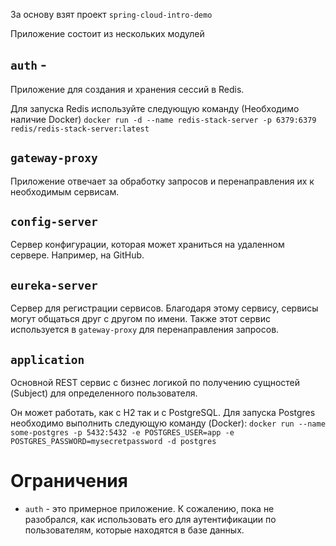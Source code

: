 
За основу взят проект `spring-cloud-intro-demo`

Приложение состоит из нескольких  модулей

## `auth` -
Приложение для создания и хранения сессий в Redis.

Для запуска Redis используйте следующую команду (Необходимо наличие Docker) `docker run -d --name redis-stack-server -p 6379:6379 redis/redis-stack-server:latest`


## `gateway-proxy`
Приложение отвечает за обработку запросов и перенаправления их к необходимым сервисам.



## `config-server`
Сервер конфигурации, которая может храниться на удаленном сервере. Например, на GitHub.

## `eureka-server`
Сервер для регистрации сервисов. Благодаря этому сервису, сервисы могут общаться друг с другом по имени. Также этот сервис используется в `gateway-proxy` для перенаправления запросов.

## `application`
Основной REST сервис с бизнес логикой по получению сущностей (Subject) для определенного пользователя.

Он может работать, как с H2 так и с PostgreSQL. Для запуска Postgres необходимо выполнить следующую команду (Docker):
``docker run --name some-postgres -p 5432:5432 -e POSTGRES_USER=app -e POSTGRES_PASSWORD=mysecretpassword -d postgres``

# Ограничения

- `auth` - это примерное приложение. К сожалению, пока не разобрался, как использовать его для аутентификации по пользователям, которые находятся в базе данных. 

